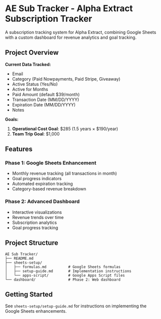 # AE Sub Tracker - Alpha Extract Subscription Tracker

A subscription tracking system for Alpha Extract, combining Google Sheets with a custom dashboard for revenue analytics and goal tracking.

## Project Overview

**Current Data Tracked:**
- Email
- Category (Paid Nowpayments, Paid Stripe, Giveaway)
- Active Status (Yes/No)
- Active for Months
- Paid Amount (default $39/month)
- Transaction Date (MM/DD/YYYY)
- Expiration Date (MM/DD/YYYY)
- Notes

**Goals:**
1. **Operational Cost Goal**: $285 (1.5 years × $190/year)
2. **Team Trip Goal**: $1,000

## Features

### Phase 1: Google Sheets Enhancement
- Monthly revenue tracking (all transactions in month)
- Goal progress indicators
- Automated expiration tracking
- Category-based revenue breakdown

### Phase 2: Advanced Dashboard
- Interactive visualizations
- Revenue trends over time
- Subscription analytics
- Goal progress tracking

## Project Structure

```
AE Sub Tracker/
├── README.md
├── sheets-setup/
│   ├── formulas.md          # Google Sheets formulas
│   ├── setup-guide.md       # Implementation instructions
│   └── apps-script/         # Google Apps Script files
└── dashboard/               # Phase 2: Web dashboard
```

## Getting Started

See `sheets-setup/setup-guide.md` for instructions on implementing the Google Sheets enhancements.
